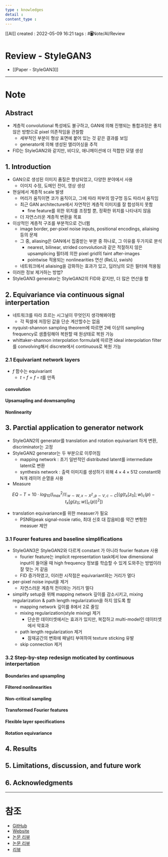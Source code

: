 ```yaml
---
type : knowledges
detail : 
content_type :
---
```


[[AI]]
created : 2022-05-09 16:21
tags : #🖥️Note/AI/Review  

# Review - StyleGAN3
- [[Paper - StyleGAN3]]

---
# Note

## Abstract
- 계층적 convolutional 특성에도 불구하고, GAN에 의해 진행되는 통합과정은 좋지 않은 방향으로 pixel 의존적임을 관찰함
	- 세부적인 부분이 형상 표면에 붙어 있는 것 같은 결과를 보임
	- generator에 의해 생성된 앨리어싱을 추적
- FID는 StyleGAN2와 같지만, 비디오, 애니메이션에 더 적합한 모델 생성

## 1. Introduction
- GAN으로 생성된 이미지 품질은 향상되었고, 다양한 분야에서 사용
	- 이미지 수정, 도메인 전이, 영상 생성
- 현실에서 계층적 scale 발생
	- 머리가 움직이면 코가 움직이고, 그에 따라 피부의 땀구멍 등도 따라서 움직임
	- 최근 GAN architecture에서 자연적인 계층적 이미지를 잘 합성하지 못함
		- fine feature를 위한 위치를 조정할 뿐, 정확한 위치를 나타내지 않음
	- 더 자연스러운 계층적 변환을 목표
- 이상적인 계층적 구조를 부분적으로 건너뜀
	- image border, per-pixel noise inputs, positional encodings, aliaising 등의 문제
	- 그 중, aliasing은 GAN에서 집중받는 부분 중 하나로, 그 이유를 두가지로 분석
		- nearest, bilinear, strided convolution과 같은 적절하지 않은 upsamplicing 필터레 의한 pixel grid의 faint after-images
		- pointwise 적용되는 nonlinearities 연산 (ReLU, swish)
	- 네트워크에서 aliaising을 강화하는 효과가 있고, 딥러닝의 모든 필터에 적용됨
- 이러한 정보 제거하는 방법?
- StyleGAN3 generator는 StyleGAN2의 FID와 같지만, 더 많은 연산을 함

## 2. Equivariance via continuous signal interpertation
- 네트워크를 따라 흐르는 시그널이 무엇인지 생각해봐야함
	- 각 픽셀에 저장된 값을 단순 계산할수는 없음
- nyquist-shannon sampling theorem에 따르면 2배 이상의 sampling frequency로 샘플링해야 복원할 때 원상태로 복원 가능
- whittaker-shannon interpolation formula에 따르면 ideal interpolation filter를 convolving해서 discrete에서 continuous로 복원 가능

### 2.1 Equivariant network layers
- $f$ 함수는 equivariant
	- $t \circ f = f \circ t$를 만족

#### convolution

#### Upsamapling and downsampling

#### Nonlinearity

## 3. Parctial application to generator network
- StyleGAN2의 generator를 translation and rotation equivariant 하게 변환, discriminator는 고정
- StyleGAN2 generator는 두 부분으로 이루어짐
	- mapping network : 초기 일반적인 distributed latent를 intermediate latent로 변환
	- synthesis network : 출력 이미지를 생성하기 위해 $4 \times 4 \times 512$ constant와 N개 레이어 순열을 사용
- Measure

$$
EQ-T = 10 \cdot log_{10} (I^2_{max} / \mathbb{E}_{w \sim \mathit{W}, x \sim \mathit{X^2}, p \sim \mathit{V}, c \sim \mathit{C}} [(g(t_x [z_0];w)_c (p) - t_x [g(z_0;w)]_c (p))^2])
$$

- translation equivariance를 위한 measuer가 필요
	- PSNR(peak signal-nosie ratio, 최대 신호 대 잡음비)를 약간 변형한 measuer 제안

### 3.1 Fourer features and baseline simplifications
- StyleGAN3은 StyleGAN2와 다르게 constant 가 아니라 fourier feature 사용
	- fourier feature는 implicit representation task에서 low dimensional input이 들어올 때 high frequency 정보를 학습할 수 있게 도와주는 방법이라 잘 맞는 거 같음
	- FID 증가하였고, 이러한 시작점은 equivariant와는 거리가 멀다
- per-pixel noise input을 제거
	- 자연스러운 계층적 전이와는 거리가 멀다
- simplify setup을 위해 mapping network 깊이를 감소시키고, mixing regularization & path length regularization을 하지 않도록 함
	- mapping network 깊이를 8에서 2로 줄임
	- mixing regularization(style mixing) 제거
		- 단순한 데이터셋에서는 효과가 있지만, 복잡하고 multi-model인 데이터셋에서 악효과
	- path length regularization 제거
		- 잠재공간의 변화에 패널티 부여하여 texture sticking 유발
	- skip connection 제거

### 3.2 Step-by-step redesign moticated by continuous interpertation

#### Boundaries and upsampling

#### Filtered nonlinearities

#### Non-critical sampling

#### Transformed Fourier features

#### Flexible layer specifications

#### Rotation equivariance

## 4. Results

## 5. Limitations, discussion, and future work

## 6. Acknowledgments

---
# 참조
- [GitHub](https://github.com/NVlabs/stylegan3)
- [Website](https://nvlabs.github.io/stylegan3/)
- [논문 리뷰](https://happy-jihye.github.io/gan/gan-33/)
- [논문 리뷰](https://deepseow.tistory.com/59)
- [리뷰](https://ostin.tistory.com/53)
